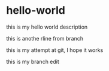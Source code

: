 # hello-world
this is my hello world description

this is anothe rline from branch

this is my attempt at git, I hope it works

this is my branch edit
